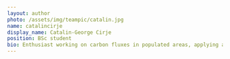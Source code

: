 ```yaml
---
layout: author
photo: /assets/img/teampic/catalin.jpg 
name: catalincirje
display_name: Catalin-George Cirje
position: BSc student
bio: Enthusiast working on carbon fluxes in populated areas, applying a the "citizen science" approch.
---
```


